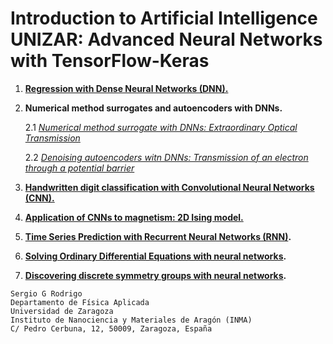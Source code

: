 # **Introduction to Artificial Intelligence UNIZAR: Advanced Neural Networks with TensorFlow-Keras**

1. **[Regression with Dense Neural Networks (DNN).](regression/ai_unizar_course_regression_1.ipynb)**
2. **Numerical method surrogates and autoencoders with DNNs.**
   
   2.1  *[Numerical method surrogate with DNNs: Extraordinary Optical Transmission](eot/ai_unizar_course_scattering.ipynb)*
   
   2.2  *[Denoising autoencoders witn DNNs: Transmission of an electron through a potential barrier](deltas/ai_unizar_course_deltas.ipynb)*
   
4. **[Handwritten digit classification with Convolutional Neural Networks (CNN).](minst/ai_unizar_course_classifying_digits_23-24.ipynb)**
5. **[Application of CNNs to magnetism: 2D Ising model.]()**
6. **[Time Series Prediction with Recurrent Neural Networks (RNN)]().**
7. **[Solving Ordinary Differential Equations with neural networks]().**
8. **[Discovering discrete symmetry groups with neural networks]().**

```
Sergio G Rodrigo
Departamento de Física Aplicada
Universidad de Zaragoza
Instituto de Nanociencia y Materiales de Aragón (INMA)
C/ Pedro Cerbuna, 12, 50009, Zaragoza, España
```
